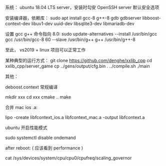 系统：
ubuntu 18.04 LTS server，安装时勾安 OpenSSH server 默认安全选项

安装编译器，依赖库：
sudo apt install gcc-8 g++-8 gdb gdbserver libboost-context-dev libuv1-dev uuid-dev libsqlite3-dev libmariadb-dev

设置 gcc g++ 命令指向 8.0:
sudo update-alternatives --install /usr/bin/gcc gcc /usr/bin/gcc-8 60 --slave /usr/bin/g++ g++ /usr/bin/g++-8


至此，
vs2019 + linux 项目可以正常工作



某种典型的运行方式：
git clone https://github.com/denghe/xxlib_cpp
cd xxlib_cpp/server_game
cp ../gens/output/cfg.bin .
../compile.sh
./main





其他：

deboost.context 常规编译

mkdir xxx
cd xxx
cmake ..
make

合并 mac ios .a:

lipo -create libfcontext_ios.a libfcontext_mac.a -output libfcontext.a







ubuntu 开启性能模式

sudo systemctl disable ondemand

after reboot: ( 应该看到 performance )

cat /sys/devices/system/cpu/cpu0/cpufreq/scaling_governor